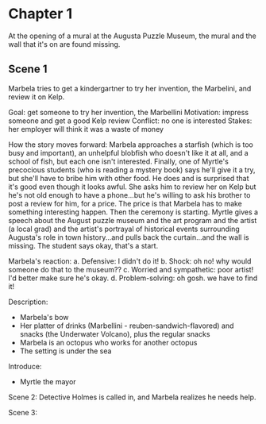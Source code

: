 # Chapter 1
At the opening of a mural at the Augusta Puzzle Museum, the mural and the wall that it's on are found missing.

## Scene 1
Marbela tries to get a kindergartner to try her invention, the Marbelini, and review it on Kelp. 

Goal: get someone to try her invention, the Marbellini
Motivation: impress someone and get a good Kelp review
Conflict: no one is interested
Stakes: her employer will think it was a waste of money

How the story moves forward: Marbela approaches a starfish (which is too busy and important), an unhelpful blobfish who doesn't like it at all, and a school of fish, but each one isn't interested. Finally, one of Myrtle's precocious students (who is reading a mystery book) says he'll give it a try, but she'll have to bribe him with other food. He does and is surprised that it's good even though it looks awful. She asks him to review her on Kelp but he's not old enough to have a phone...but he's willing to ask his brother to post a review for him, for a price. The price is that Marbela has to make something interesting happen. Then the ceremony is starting. Myrtle gives a speech about the August puzzle museum and the art program and the artist (a local grad) and the artist's portrayal of historical events surrounding Augusta's role in town history...and pulls back the curtain...and the wall is missing. The student says okay, that's a start.


Marbela's reaction:
a. Defensive: I didn't do it!
b. Shock: oh no! why would someone do that to the museum?? 
c. Worried and sympathetic: poor artist! I'd better make sure he's okay. 
d. Problem-solving: oh gosh. we have to find it!


Description:
* Marbela's bow
* Her platter of drinks (Marbellini - reuben-sandwich-flavored) and snacks (the Underwater Volcano), plus the regular snacks
* Marbela is an octopus who works for another octopus
* The setting is under the sea

Introduce: 
* Myrtle the mayor



Scene 2: Detective Holmes is called in, and Marbela realizes he needs help. 

Scene 3: 